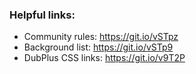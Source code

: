 ### Helpful links:
* Community rules: https://git.io/vSTpz
* Background list: https://git.io/vSTp9
* DubPlus CSS links: https://git.io/v9T2P
